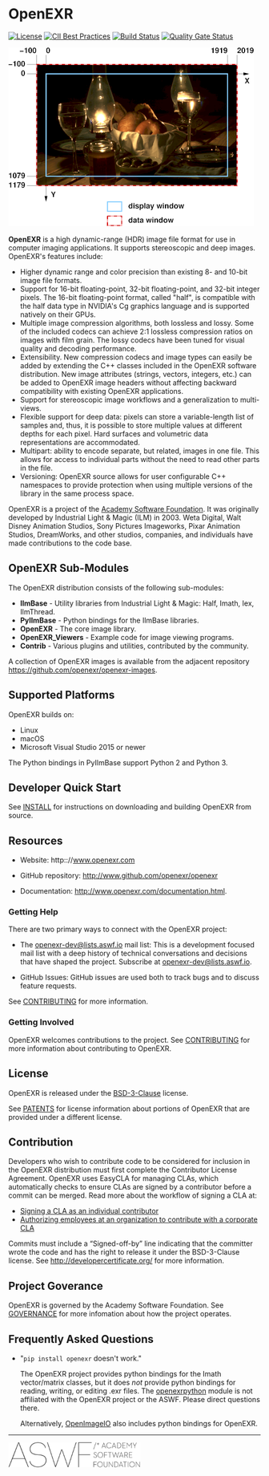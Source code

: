 # OpenEXR

[![License](https://img.shields.io/badge/License-BSD%203%20Clause-blue.svg)](LICENSE.md)
[![CII Best Practices](https://bestpractices.coreinfrastructure.org/projects/2799/badge)](https://bestpractices.coreinfrastructure.org/projects/2799)
[![Build Status](https://dev.azure.com/openexr/OpenEXR/_apis/build/status/openexr.openexr?branchName=master)](https://dev.azure.com/openexr/OpenEXR/_build/latest?definitionId=1&branchName=master)
[![Quality Gate Status](https://sonarcloud.io/api/project_badges/measure?project=openexr_openexr&metric=alert_status)](https://sonarcloud.io/dashboard?id=openexr_openexr)

![openexr](/OpenEXR/doc/images/windowExample1.png)

**OpenEXR** is a high dynamic-range (HDR) image file format for use in
computer imaging applications. It supports stereoscopic and deep
images. OpenEXR's features include:

* Higher dynamic range and color precision than existing 8- and 10-bit
  image file formats.
* Support for 16-bit floating-point, 32-bit floating-point, and
  32-bit integer pixels. The 16-bit floating-point format, called "half",
  is compatible with the half data type in NVIDIA's Cg graphics language
  and is supported natively on their GPUs.
* Multiple image compression algorithms, both lossless and lossy. Some of
  the included codecs can achieve 2:1 lossless compression ratios on images
  with film grain.  The lossy codecs have been tuned for visual quality and
  decoding performance.
* Extensibility. New compression codecs and image types can easily be added
  by extending the C++ classes included in the OpenEXR software distribution.
  New image attributes (strings, vectors, integers, etc.) can be added to
  OpenEXR image headers without affecting backward compatibility with
  existing OpenEXR applications. 
* Support for stereoscopic image workflows and a generalization
  to multi-views.
* Flexible support for deep data: pixels can store a variable-length list
  of samples and, thus, it is possible to store multiple values at different
  depths for each pixel. Hard surfaces and volumetric data representations
  are accommodated.
* Multipart: ability to encode separate, but related, images in one file.
  This allows for access to individual parts without the need to read other
  parts in the file.
* Versioning: OpenEXR source allows for user configurable C++
  namespaces to provide protection when using multiple versions of the
  library in the same process space.

OpenEXR is a project of the [Academy Software
Foundation](https://www.aswf.io).  It was originally developed by
Industrial Light & Magic (ILM) in 2003.  Weta Digital, Walt Disney
Animation Studios, Sony Pictures Imageworks, Pixar Animation Studios,
DreamWorks, and other studios, companies, and individuals have made
contributions to the code base. 

## OpenEXR Sub-Modules

The OpenEXR distribution consists of the following sub-modules:

* **IlmBase** - Utility libraries from Industrial Light & Magic: Half, Imath, Iex, IlmThread.
* **PyIlmBase** - Python bindings for the IlmBase libraries.
* **OpenEXR** - The core image library.
* **OpenEXR_Viewers** - Example code for image viewing programs.
* **Contrib** - Various plugins and utilities, contributed by the community.
    
A collection of OpenEXR images is available from the adjacent repository
https://github.com/openexr/openexr-images.

## Supported Platforms

OpenEXR builds on:

* Linux
* macOS
* Microsoft Visual Studio 2015 or newer

The Python bindings in PyIlmBase support Python 2 and Python 3.

## Developer Quick Start

See [INSTALL](INSTALL.md) for instructions on downloading and building OpenEXR
from source.

## Resources

* Website: http:://www.openexr.com

* GitHub repository: http://www.github.com/openexr/openexr

* Documentation: http://www.openexr.com/documentation.html.

### Getting Help

There are two primary ways to connect with the OpenEXR project:

* The openexr-dev@lists.aswf.io mail list: This is a development
  focused mail list with a deep history of technical conversations and
  decisions that have shaped the project. Subscribe at
  [openexr-dev@lists.aswf.io](https://lists.aswf.io/g/openexr-dev).

* GitHub Issues: GitHub issues are used both to track bugs and to
  discuss feature requests.

See [CONTRIBUTING](CONTRIBUTING.md) for more information.

### Getting Involved

OpenEXR welcomes contributions to the project. See
[CONTRIBUTING](CONTRIBUTING.md) for more information about
contributing to OpenEXR.

## License

OpenEXR is released under the [BSD-3-Clause](LICENSE) license.

See [PATENTS](PATENTS) for license information about portions of OpenEXR that are provided under a different license.

## Contribution
 
Developers who wish to contribute code to be considered for inclusion
in the OpenEXR distribution must first complete the Contributor
License Agreement. OpenEXR uses EasyCLA for managing CLAs, which automatically
checks to ensure CLAs are signed by a contributor before a commit
can be merged. Read more about the workflow of signing a CLA at:

- [Signing a CLA as an individual contributor](https://github.com/communitybridge/easycla/blob/master/docs/Sign-a-CLA-as-an-Individual-Contributor-to-GitHub.md)
- [Authorizing employees at an organization to contribute with a corporate CLA](https://github.com/communitybridge/easycla/blob/master/docs/Contribute-to-a-GitHub-Company-Project.md)

Commits must include a “Signed-off-by” line indicating that the committer wrote the
code and has the right to release it under the BSD-3-Clause
license. See http://developercertificate.org/ for more information.

## Project Goverance

OpenEXR is governed by the Academy Software Foundation. See
[GOVERNANCE](GOVERNANCE.md) for more infomation about how the project
operates.

## Frequently Asked Questions

* "``pip install openexr`` doesn't work."

  The OpenEXR project provides python bindings for the Imath
  vector/matrix classes, but it does *not* provide python bindings for
  reading, writing, or editing .exr files.  The
  [openexrpython](https://github.com/jamesbowman/openexrpython) module
  is not affiliated with the OpenEXR project or the ASWF. Please
  direct questions there.

  Alternatively,
  [OpenImageIO](https://sites.google.com/site/openimageio/home) also
  includes python bindings for OpenEXR.

---

![aswf](/ASWF/images/aswf.png)
